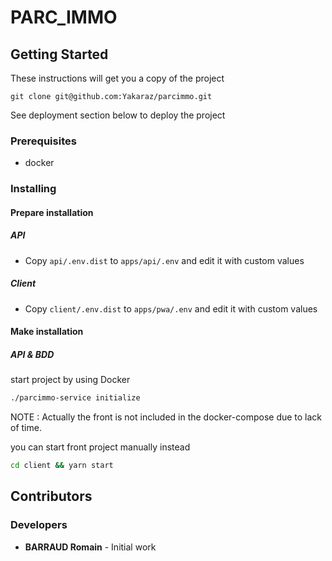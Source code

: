 # PARC_IMMO

## Getting Started

These instructions will get you a copy of the project

```
git clone git@github.com:Yakaraz/parcimmo.git
```

See deployment section below to deploy the project

### Prerequisites

- docker

### Installing

#### Prepare installation

##### API

- Copy `api/.env.dist` to `apps/api/.env` and edit it with custom values

##### Client

- Copy `client/.env.dist` to `apps/pwa/.env` and edit it with custom values

#### Make installation

##### API & BDD

start project by using Docker

```bash
./parcimmo-service initialize
```

NOTE : Actually the front is not included in the docker-compose due to lack of time.

you can start front project manually instead

```bash
cd client && yarn start
```

## Contributors

### Developers

- **BARRAUD Romain** - Initial work
